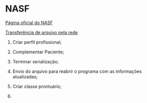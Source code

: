 # NASF

[Página oficial do NASF](http://dab.saude.gov.br/portaldab/ape_nasf.php)

[Transferência de arquivo pela rede](https://www.devmedia.com.br/java-socket-transferencia-de-arquivos-pela-rede/32107)

1. Criar perfil profissional;

2. Complementar Paciente;

3. Terminar serialização;

4. Envio do arquivo para reabrir o programa com as informações atualizadas;

5. Criar classe prontuário;

6. 


